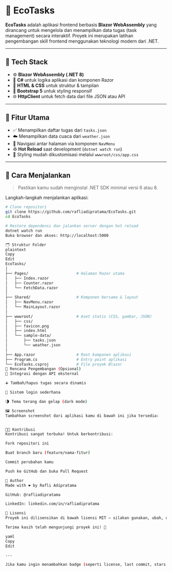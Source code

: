# 🌱 EcoTasks

**EcoTasks** adalah aplikasi frontend berbasis **Blazor WebAssembly** yang dirancang untuk mengelola dan menampilkan data tugas (task management) secara interaktif. Proyek ini merupakan latihan pengembangan skill frontend menggunakan teknologi modern dari .NET.

---

## 🔧 Tech Stack

- ⚙️ **Blazor WebAssembly (.NET 8)**
- 🧠 **C#** untuk logika aplikasi dan komponen Razor
- 🧱 **HTML & CSS** untuk struktur & tampilan
- 🎨 **Bootstrap 5** untuk styling responsif
- 🌐 **HttpClient** untuk fetch data dari file JSON atau API

---

## 📁 Fitur Utama

- ✅ Menampilkan daftar tugas dari `tasks.json`
- ☁️ Menampilkan data cuaca dari `weather.json`
- 🧭 Navigasi antar halaman via komponen `NavMenu`
- ♻️ **Hot Reload** saat development (`dotnet watch run`)
- 🎨 Styling mudah dikustomisasi melalui `wwwroot/css/app.css`

---

## 🚀 Cara Menjalankan

> Pastikan kamu sudah menginstal .NET SDK minimal versi 6 atau 8.

Langkah-langkah menjalankan aplikasi:

```bash
# Clone repositori
git clone https://github.com/rafliadipratama/EcoTasks.git
cd EcoTasks

# Restore dependensi dan jalankan server dengan hot reload
dotnet watch run
Buka browser dan akses: http://localhost:5000

🗂 Struktur Folder
plaintext
Copy
Edit
EcoTasks/
│
├── Pages/                     # Halaman Razor utama
│   ├── Index.razor
│   ├── Counter.razor
│   └── FetchData.razor
│
├── Shared/                    # Komponen bersama & layout
│   ├── NavMenu.razor
│   └── MainLayout.razor
│
├── wwwroot/                   # Aset statis (CSS, gambar, JSON)
│   ├── css/
│   ├── favicon.png
│   ├── index.html
│   └── sample-data/
│       ├── tasks.json
│       └── weather.json
│
├── App.razor                  # Root komponen aplikasi
├── Program.cs                 # Entry point aplikasi
└── EcoTasks.csproj            # File proyek Blazor
🧠 Rencana Pengembangan (Opsional)
🔗 Integrasi dengan API eksternal

➕ Tambah/hapus tugas secara dinamis

🔐 Sistem login sederhana

🌗 Tema terang dan gelap (dark mode)

🖼️ Screenshot
Tambahkan screenshot dari aplikasi kamu di bawah ini jika tersedia:


👨‍💻 Kontribusi
Kontribusi sangat terbuka! Untuk berkontribusi:

Fork repositori ini

Buat branch baru (feature/nama-fitur)

Commit perubahan kamu

Push ke GitHub dan buka Pull Request

👤 Author
Made with ❤️ by Rafli Adipratama

GitHub: @rafliadipratama

LinkedIn: linkedin.com/in/rafliadipratama

📜 Lisensi
Proyek ini dilisensikan di bawah lisensi MIT – silakan gunakan, ubah, dan bagikan proyek ini secara bebas.

Terima kasih telah mengunjungi proyek ini! 🙏

yaml
Copy
Edit

---

Jika kamu ingin menambahkan badge (seperti license, last commit, stars, atau tech stack), tinggal beri tahu, dan saya bisa bantu generate-nya juga.

